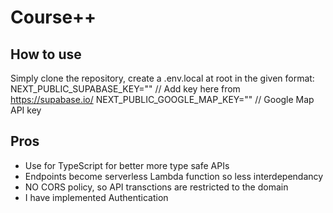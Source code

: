# Course++

## How to use

Simply clone the repository, create a .env.local at root
in the given format:
NEXT_PUBLIC_SUPABASE_KEY="" // Add key here from https://supabase.io/
NEXT_PUBLIC_GOOGLE_MAP_KEY="" // Google Map API key

## Pros

- Use for TypeScript for better more type safe APIs
- Endpoints become serverless Lambda function so less interdependancy
- NO CORS policy, so API transctions are restricted to the domain
- I have implemented Authentication
